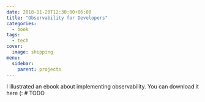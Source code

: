 ```yaml
---
date: 2018-11-28T12:30:00+06:00
title: "Observability for Developers"
categories:
  - book
tags:
  - tech
cover:
  image: shipping
menu:
  sidebar:
    parent: projects
---
```


I illustrated an ebook about implementing observability. You can download it here (: # TODO
